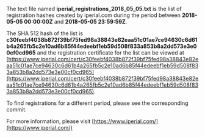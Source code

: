 The text file named **iperial_registrations_2018_05_05.txt** is the list of registration hashes created by iperial.com during the period between **2018-05-05 00:00:00Z** and **2018-05-05 23:59:59Z**.

The SHA 512 hash of the list is **c30feebf4038b872f39bf75fed98a38843e82eaa51c01ae7ce94630c6d61b4a265fb5c2e10ad6b85f44edeebf1eb59d508f833a853b8a2dd573e3e00cf0cd965** and the registration certificate for the list can be viewed at [https://www.iperial.com/cert/c30feebf4038b872f39bf75fed98a38843e82eaa51c01ae7ce94630c6d61b4a265fb5c2e10ad6b85f44edeebf1eb59d508f833a853b8a2dd573e3e00cf0cd965](https://www.iperial.com/cert/c30feebf4038b872f39bf75fed98a38843e82eaa51c01ae7ce94630c6d61b4a265fb5c2e10ad6b85f44edeebf1eb59d508f833a853b8a2dd573e3e00cf0cd965).

To find registrations for a different period, please see the corresponding commit.

For more information, please visit [https://www.iperial.com/](https://www.iperial.com/)
